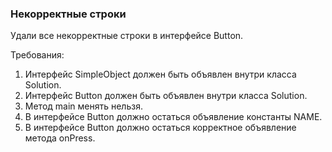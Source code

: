 
### Некорректные строки

Удали все некорректные строки в интерфейсе Button.


Требования:
1.	Интерфейс SimpleObject должен быть объявлен внутри класса Solution.
2.	Интерфейс Button должен быть объявлен внутри класса Solution.
3.	Метод main менять нельзя.
4.	В интерфейсе Button должно остаться объявление константы NAME.
5.	В интерфейсе Button должно остаться корректное объявление метода onPress.


